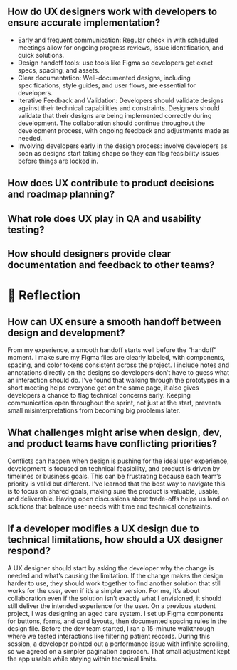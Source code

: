 
## How do UX designers work with developers to ensure accurate implementation?
- Early and frequent communication: Regular check in with scheduled meetings allow for ongoing progress reviews, issue identification, and quick solutions. 
- Design handoff tools: use tools like Figma so developers get exact specs, spacing, and assets.
- Clear documentation: Well-documented designs, including specifications, style guides, and user flows, are essential for developers. 
- Iterative Feedback and Validation: Developers should validate designs against their technical capabilities and constraints. Designers should validate that their designs are being implemented correctly during development. The collaboration should continue throughout the development process, with ongoing feedback and adjustments made as needed. 
- Involving developers early in the design process: involve developers as soon as designs start taking shape so they can flag feasibility issues before things are locked in.
## How does UX contribute to product decisions and roadmap planning?

## What role does UX play in QA and usability testing?
## How should designers provide clear documentation and feedback to other teams?

# 📝 Reflection
## How can UX ensure a smooth handoff between design and development?
From my experience, a smooth handoff starts well before the “handoff” moment. I make sure my Figma files are clearly labeled, with components, spacing, and color tokens consistent across the project. I include notes and annotations directly on the designs so developers don’t have to guess what an interaction should do. I’ve found that walking through the prototypes in a short meeting helps everyone get on the same page, it also gives developers a chance to flag technical concerns early. Keeping communication open throughout the sprint, not just at the start, prevents small misinterpretations from becoming big problems later.
## What challenges might arise when design, dev, and product teams have conflicting priorities?
Conflicts can happen when design is pushing for the ideal user experience, development is focused on technical feasibility, and product is driven by timelines or business goals. This can be frustrating because each team’s priority is valid but different. I’ve learned that the best way to navigate this is to focus on shared goals, making sure the product is valuable, usable, and deliverable. Having open discussions about trade-offs helps us land on solutions that balance user needs with time and technical constraints.
## If a developer modifies a UX design due to technical limitations, how should a UX designer respond?
A UX designer should start by asking the developer why the change is needed and what’s causing the limitation. If the change makes the design harder to use, they should work together to find another solution that still works for the user, even if it’s a simpler version. For me, it’s about collaboration even if the solution isn’t exactly what I envisioned, it should still deliver the intended experience for the user. 
On a previous student project, I was designing an aged care system. I set up Figma components for buttons, forms, and card layouts, then documented spacing rules in the design file. Before the dev team started, I ran a 15-minute walkthrough where we tested interactions like filtering patient records. During this session, a developer pointed out a performance issue with infinite scrolling, so we agreed on a simpler pagination approach. That small adjustment kept the app usable while staying within technical limits.